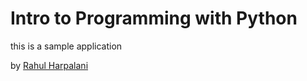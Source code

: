 # Intro to Programming with Python

this is a sample application 

by [Rahul Harpalani](http://facebook.com)

